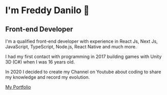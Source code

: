 # I'm Freddy Danilo 👋
## Front-end Developer
<p>
 I'm a qualified front-end developer with experience in React Js, Next Js, JavaScript, TypeScript, Node.js, React Native and much more.
</p>
<p>
I had my first contact with programming in 2017 building games with Unity 3D (C#) when I was 16 years old.
</p>
<p>
In 2020 I decided to create my Channel on Youtube about coding to share my knowledge and record my evolution.
</p>

<a href="https://freddydanilo.com/">My Portfolio</a>
